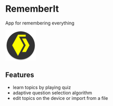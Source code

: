# RememberIt
App for remembering everything

![Icon](app/src/main/res/mipmap-xhdpi/ic_launcher2_round.png)

## Features

- learn topics by playing quiz
- adaptive question selection algorithm
- edit topics on the device or import from a file